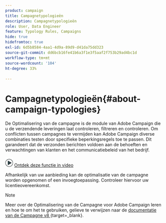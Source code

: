 ```yaml
---
product: campaign
title: Campagnetypologieën
description: Campagnetypologieën
role: User, Data Engineer
feature: Typology Rules, Campaigns
hide: true
hidefromtoc: true
exl-id: 6d5b8584-4aa1-4d9a-89d9-d41da75dd323
source-git-commit: dd6bcb16fe41b6a3f1e3f5aaf2f753b29ad4bc1d
workflow-type: tm+mt
source-wordcount: '104'
ht-degree: 33%

---
```


# Campagnetypologieën{#about-campaign-typologies}

De Optimalisering van de campagne is de module van Adobe Campaign die u de verzendende leveringen laat controleren, filtreren en controleren. Om conflicten tussen campagnes te vermijden kan Adobe Campaign diverse combinaties testen door specifieke beperkingsregels toe te passen. Dit garandeert dat de verzonden berichten voldoen aan de behoeften en verwachtingen van klanten en het communicatiebeleid van het bedrijf.

![](assets/do-not-localize/how-to-video.png) [Ontdek deze functie in video](#typologies-video)

Afhankelijk van uw aanbieding kan de optimalisatie van de campagne worden opgenomen of een invoegtoepassing. Controleer hiervoor uw licentieovereenkomst.

>[!NOTE]
>
>Meer over de Optimalisering van de Campagne voor Adobe Campaign leren en hoe te om het te gebruiken, gelieve te verwijzen naar de [ documentatie van de Campagne v8 ](https://experienceleague.adobe.com/en/docs/campaign/automation/campaign-optimization/campaign-typologies) {target=_blank}.

<!--

## Typology rules {#typology-rules}

With Adobe Campaign you can design and apply four types of typology rules:

* **Filtering** rules which let you exclude part of the target based on criteria. For more on this, refer to [Filtering rules](filtering-rules.md).
* **Pressure** rules which let you control marketing fatigue. For more on this, refer to [Pressure rules](pressure-rules.md).
* **Capacity** rules which let you limit loads to guarantee optimal processing conditions. For more on this, refer to [Controlling capacity](consistency-rules.md#controlling-capacity).
* **Control** rules which let you check the validity of messages before they are sent. For more on this, refer to [Control rules](control-rules.md).

Once they have been created, typology rules are grouped in campaign typologies which are referenced in deliveries. See [Applying typologies](#applying-typologies).

## Typologies {#typologies}

A campaign typology can contain several [typology rules](#typology-rules), but a delivery can only reference one typology.

The **[!UICONTROL Rules]** tab lets you add, delete or view the typology rules to apply.

![](assets/campaign_opt_rules_tab.png)

## Applying typologies {#applying-typologies}

Steps to create and apply a typology to your deliveries are listed below:

1. Create typology rules.

   Typology rules are found in the **[!UICONTROL Administration > Campaign management > Typology management > Typology rules]** node.

   Different rules available in Campaign are described in the following sections: [sales pressure rules](pressure-rules.md), [capacity rules](consistency-rules.md#controlling-capacity), [control rules](control-rules.md) and [filtering rules](filtering-rules.md).

1. Create a typology and reference the rules you created into it.

   Typologies are accessed via the **[!UICONTROL Administration > Campaign Management > Typology management]** > **[!UICONTROL Typologies]** node. 

1. Configure your delivery to use the typology you created. For more on this, refer to [this section](applying-rules.md#applying-a-typology-to-a-delivery).
1. Test and control the behavior through campaign simulations. For more on campaign simulations, refer to [this section](campaign-simulations.md).

During delivery preparation, recipients are excluded when criterion is met. You can check logs to monitor exclusions. Sample use cases on pressure typology rules are available in [this page](pressure-rules.md#use-cases-on-pressure-rules).

## Tutorial videos {#typologies-video}

### How to set up fatigue management using typology rules

This video explains how to implement fatigue management in Adobe Campaign by leveraging typology rules.

>[!VIDEO](https://video.tv.adobe.com/v/25090?quality=12)

### How to set up fatigue management using predefined filters

Fatigue management controls frequency and quantity of messaging to avoid over-solicitation of recipients. If you do not have the campaign optimization module in your campaign instance, you may configure a predefined filter that will filter the target population by the number of messages received
This video explains how to implement fatigue management in Adobe Campaign Classic by using filters.

>[!VIDEO](https://video.tv.adobe.com/v/25091?quality=12)

Additional Campaign how-to videos are available [here](https://experienceleague.adobe.com/docs/campaign-classic-learn/tutorials/overview.html).

**Related topic**

* [Get started with typologies and fatigue management](pressure-rules.md)

-->

